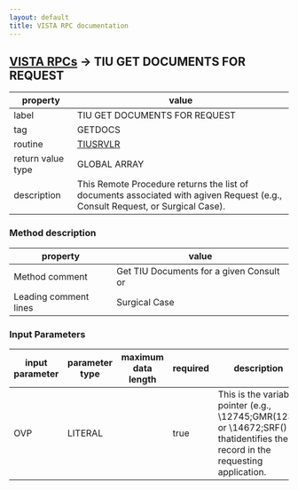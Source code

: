 ```yaml
---
layout: default
title: VISTA RPC documentation
---
```




## [VISTA RPCs](TableOfContent.md) &#8594; TIU GET DOCUMENTS FOR REQUEST 

 property | value 
--- | --- 
 label | TIU GET DOCUMENTS FOR REQUEST
 tag | GETDOCS
 routine | [TIUSRVLR](http://code.osehra.org/dox/Routine_TIUSRVLR_source.html)
 return value type | GLOBAL ARRAY
 description | This Remote Procedure returns the list of documents associated with agiven Request (e.g., Consult Request, or Surgical Case).


### Method description

 property | value 
--- | --- 
 Method comment | Get TIU Documents for a given Consult or
 Leading comment lines | Surgical Case

### Input Parameters

| input parameter | parameter type | maximum data length | required | description | 
| --- | --- | --- | --- | --- | 
| OVP | LITERAL |  | true | This is the variable pointer (e.g., \12745;GMR(123,\ or \14672;SRF(\) thatidentifies the record in the requesting application. | 